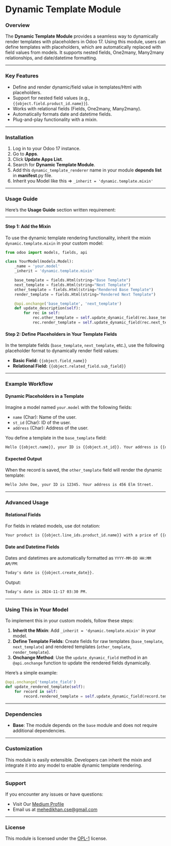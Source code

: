 # Dynamic Template Module

### **Overview**
The **Dynamic Template Module** provides a seamless way to dynamically render templates with placeholders in Odoo 17. Using this module, users can define templates with placeholders, which are automatically replaced with field values from models. It supports nested fields, One2many, Many2many relationships, and date/datetime formatting.

---

### **Key Features**
- Define and render dynamic/field value in templates/Html with placeholders.
- Support for nested field values (e.g., `{{object.field.product_id.name}}`).
- Works with relational fields (Fields, One2many, Many2many).
- Automatically formats date and datetime fields.
- Plug-and-play functionality with a mixin.

---

### **Installation**
1. Log in to your Odoo 17 instance.
2. Go to **Apps**.
3. Click **Update Apps List**.
4. Search for **Dynamic Template Module**.
5. Add this `dynamic_template_renderer` name in your module **depends list** in __manifest__.py file.
6. Inherit you Model like this => `_inherit = 'dynamic.template.mixin'`
---

### **Usage Guide**
Here’s the **Usage Guide** section written requirement:

---


#### **Step 1: Add the Mixin**
To use the dynamic template rendering functionality, inherit the mixin `dynamic.template.mixin` in your custom model:

```python
from odoo import models, fields, api

class YourModel(models.Model):
    _name = 'your.model'
    _inherit = 'dynamic.template.mixin'

    base_template = fields.Html(string="Base Template")
    next_template = fields.Html(string="Next Template")
    other_template = fields.Html(string="Rendered Base Template")
    render_template = fields.Html(string="Rendered Next Template")

    @api.onchange('base_template', 'next_template')
    def update_description(self):
        for rec in self:
            rec.other_template = self.update_dynamic_field(rec.base_template)
            rec.render_template = self.update_dynamic_field(rec.next_template)
```

#### **Step 2: Define Placeholders in Your Template Fields**
In the template fields (`base_template`, `next_template`, etc.), use the following placeholder format to dynamically render field values:
- **Basic Field:** `{{object.field_name}}`
- **Relational Field:** `{{object.related_field.sub_field}}`

---

### **Example Workflow**

#### **Dynamic Placeholders in a Template**
Imagine a model named `your.model` with the following fields:
- `name` (Char): Name of the user.
- `st_id` (Char): ID of the user.
- `address` (Char): Address of the user.

You define a template in the `base_template` field:
```html
Hello {{object.name}}, your ID is {{object.st_id}}. Your address is {{object.address}}.
```

#### **Expected Output**
When the record is saved, the `other_template` field will render the dynamic template:
```html
Hello John Doe, your ID is 12345. Your address is 456 Elm Street.
```

---

### **Advanced Usage**

#### **Relational Fields**
For fields in related models, use dot notation:
```html
Your product is {{object.line_ids.product_id.name}} with a price of {{object.line_ids.price_unit}}.
```

#### **Date and Datetime Fields**
Dates and datetimes are automatically formatted as `YYYY-MM-DD HH:MM AM/PM`:
```html
Today's date is {{object.create_date}}.
```
Output:
```html
Today's date is 2024-11-17 03:30 PM.
```

---

### **Using This in Your Model**
To implement this in your custom models, follow these steps:
1. **Inherit the Mixin**: Add `_inherit = 'dynamic.template.mixin'` in your model.
2. **Define Template Fields**: Create fields for raw templates (`base_template`, `next_template`) and rendered templates (`other_template`, `render_template`).
3. **Onchange Method**: Use the `update_dynamic_field` method in an `@api.onchange` function to update the rendered fields dynamically.

Here’s a simple example:
```python
@api.onchange('template_field')
def update_rendered_template(self):
    for record in self:
        record.rendered_template = self.update_dynamic_field(record.template_field)
```

---

### **Dependencies**
- **Base**: The module depends on the `base` module and does not require additional dependencies.

---

### **Customization**
This module is easily extensible. Developers can inherit the mixin and integrate it into any model to enable dynamic template rendering.

---

### **Support**
If you encounter any issues or have questions:
- Visit Our [Medium Profile](https://mehedi-khan.medium.com/)
- Email us at [mehedikhan.cse@gmail.com](mailto:mehedikhan.cse@gmail.com)

---

### **License**
This module is licensed under the [OPL-1](LICENSE) license.